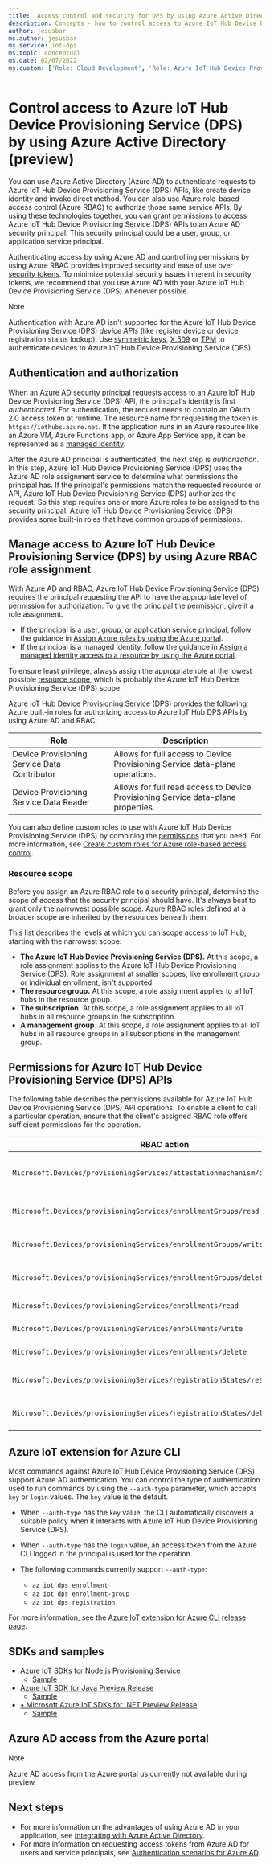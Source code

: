 ```yaml
---
title:  Access control and security for DPS by using Azure Active Directory | Microsoft Docs
description: Concepts - how to control access to Azure IoT Hub Device Provisioning Service (DPS) (DPS) for back-end apps. Includes information about Azure Active Directory and RBAC.
author: jesusbar
ms.author: jesusbar
ms.service: iot-dps
ms.topic: conceptual
ms.date: 02/07/2022
ms.custom: ['Role: Cloud Development', 'Role: Azure IoT Hub Device Provisioning Service (DPS)', 'Role: Operations', devx-track-js, devx-track-csharp]
---
```

# Control access to Azure IoT Hub Device Provisioning Service (DPS) by using Azure Active Directory (preview)

You can use Azure Active Directory (Azure AD) to authenticate requests to Azure IoT Hub Device Provisioning Service (DPS) APIs, like create device identity and invoke direct method. You can also use Azure role-based access control (Azure RBAC) to authorize those same service APIs. By using these technologies together, you can grant permissions to access Azure IoT Hub Device Provisioning Service (DPS) APIs to an Azure AD security principal. This security principal could be a user, group, or application service principal.

Authenticating access by using Azure AD and controlling permissions by using Azure RBAC provides improved security and ease of use over [security tokens](how-to-control-access.md). To minimize potential security issues inherent in security tokens, we recommend that you use Azure AD with your Azure IoT Hub Device Provisioning Service (DPS) whenever possible. 

> [!NOTE]
> Authentication with Azure AD isn't supported for the Azure IoT Hub Device Provisioning Service (DPS)  *device APIs* (like register device or device registration status lookup). Use [symmetric keys](concepts-symmetric-key-attestation.md), [X.509](concepts-x509-attestation.md) or [TPM](concepts-tpm-attestation.md) to authenticate devices to Azure IoT Hub Device Provisioning Service (DPS).

## Authentication and authorization

When an Azure AD security principal requests access to an Azure IoT Hub Device Provisioning Service (DPS) API, the principal's identity is first *authenticated*. For authentication, the request needs to contain an OAuth 2.0 access token at runtime. The resource name for requesting the token is `https://iothubs.azure.net`. If the application runs in an Azure resource like an Azure VM, Azure Functions app, or Azure App Service app, it can be represented as a [managed identity](../active-directory/managed-identities-azure-resources/how-managed-identities-work-vm.md). 

After the Azure AD principal is authenticated, the next step is *authorization*. In this step, Azure IoT Hub Device Provisioning Service (DPS) uses the Azure AD role assignment service to determine what permissions the principal has. If the principal's permissions match the requested resource or API, Azure IoT Hub Device Provisioning Service (DPS) authorizes the request. So this step requires one or more Azure roles to be assigned to the security principal. Azure IoT Hub Device Provisioning Service (DPS) provides some built-in roles that have common groups of permissions.

## Manage access to Azure IoT Hub Device Provisioning Service (DPS) by using Azure RBAC role assignment

With Azure AD and RBAC, Azure IoT Hub Device Provisioning Service (DPS) requires the principal requesting the API to have the appropriate level of permission for authorization. To give the principal the permission, give it a role assignment. 

- If the principal is a user, group, or application service principal, follow the guidance in [Assign Azure roles by using the Azure portal](../role-based-access-control/role-assignments-portal.md).
- If the principal is a managed identity, follow the guidance in [Assign a managed identity access to a resource by using the Azure portal](../active-directory/managed-identities-azure-resources/howto-assign-access-portal.md).

To ensure least privilege, always assign the appropriate role at the lowest possible [resource scope](#resource-scope), which is probably the Azure IoT Hub Device Provisioning Service (DPS) scope.

Azure IoT Hub Device Provisioning Service (DPS) provides the following Azure built-in roles for authorizing access to Azure IoT Hub DPS APIs by using Azure AD and RBAC:

| Role | Description | 
| ---- | ----------- | 
| Device Provisioning Service Data Contributor | Allows for full access to Device Provisioning Service data-plane operations. |
| Device Provisioning Service Data Reader | Allows for full read access to Device Provisioning Service data-plane properties. |


You can also define custom roles to use with Azure IoT Hub Device Provisioning Service (DPS) by combining the [permissions](#permissions-for-azure-iot-hub-device-provisioning-service-dps-apis) that you need. For more information, see [Create custom roles for Azure role-based access control](../role-based-access-control/custom-roles.md).

### Resource scope

Before you assign an Azure RBAC role to a security principal, determine the scope of access that the security principal should have. It's always best to grant only the narrowest possible scope. Azure RBAC roles defined at a broader scope are inherited by the resources beneath them.

This list describes the levels at which you can scope access to IoT Hub, starting with the narrowest scope:

- **The Azure IoT Hub Device Provisioning Service (DPS).** At this scope, a role assignment applies to the Azure IoT Hub Device Provisioning Service (DPS). Role assignment at smaller scopes, like enrollment group or individual enrollment, isn't supported.
- **The resource group.** At this scope, a role assignment applies to all IoT hubs in the resource group.
- **The subscription.** At this scope, a role assignment applies to all IoT hubs in all resource groups in the subscription.
- **A management group.** At this scope, a role assignment applies to all IoT hubs in all resource groups in all subscriptions in the management group.

## Permissions for Azure IoT Hub Device Provisioning Service (DPS) APIs

The following table describes the permissions available for Azure IoT Hub Device Provisioning Service (DPS) API operations. To enable a client to call a particular operation, ensure that the client's assigned RBAC role offers sufficient permissions for the operation.

| RBAC action | Description |
|-|-|
| `Microsoft.Devices/provisioningServices/attestationmechanism/details/action` | Fetch attestation mechanism details |
| `Microsoft.Devices/provisioningServices/enrollmentGroups/read`  | Read enrollment groups |
| `Microsoft.Devices/provisioningServices/enrollmentGroups/write`  | Write enrollment groups |
| `Microsoft.Devices/provisioningServices/enrollmentGroups/delete`  | Delete enrollment groups |
| `Microsoft.Devices/provisioningServices/enrollments/read`  | Read enrollments |
| `Microsoft.Devices/provisioningServices/enrollments/write`  | Write enrollments |
| `Microsoft.Devices/provisioningServices/enrollments/delete`  | Delete enrollments |
| `Microsoft.Devices/provisioningServices/registrationStates/read`  | Read registration states |
| `Microsoft.Devices/provisioningServices/registrationStates/delete`  | Delete registration states |


## Azure IoT extension for Azure CLI

Most commands against Azure IoT Hub Device Provisioning Service (DPS) support Azure AD authentication. You can control the type of authentication used to run commands by using the `--auth-type` parameter, which accepts `key` or `login` values. The `key` value is the default.

- When `--auth-type` has the `key` value, the CLI automatically discovers a suitable policy when it interacts with Azure IoT Hub Device Provisioning Service (DPS).

- When `--auth-type` has the `login` value, an access token from the Azure CLI logged in the principal is used for the operation.

- The following commands currently support `--auth-type`:
  - `az iot dps enrollment`
  - `az iot dps enrollment-group`
  - `az iot dps registration`

For more information, see the [Azure IoT extension for Azure CLI release page](https://github.com/Azure/azure-iot-cli-extension/releases/tag/v0.13.0).

## SDKs and samples

- [Azure IoT SDKs for Node.js Provisioning Service](https://aka.ms/IoTDPSNodeJSSDKRBAC)
    - [Sample](https://aka.ms/IoTDPSNodeJSSDKRBACSample)
- [Azure IoT SDK for Java Preview Release ](https://aka.ms/IoTDPSJavaSDKRBAC)
    - [Sample](https://aka.ms/IoTDPSJavaSDKRBACSample)
- [•	Microsoft Azure IoT SDKs for .NET Preview Release](https://aka.ms/IoTDPScsharpSDKRBAC)
    - [Sample](https://aka.ms/IoTDPScsharpSDKRBACSample)

## Azure AD access from the Azure portal

>[!NOTE]
>Azure AD access from the Azure portal us currently not available during preview.

## Next steps

- For more information on the advantages of using Azure AD in your application, see [Integrating with Azure Active Directory](../active-directory/develop/active-directory-how-to-integrate.md).
- For more information on requesting access tokens from Azure AD for users and service principals, see [Authentication scenarios for Azure AD](../active-directory/develop/authentication-vs-authorization.md).
